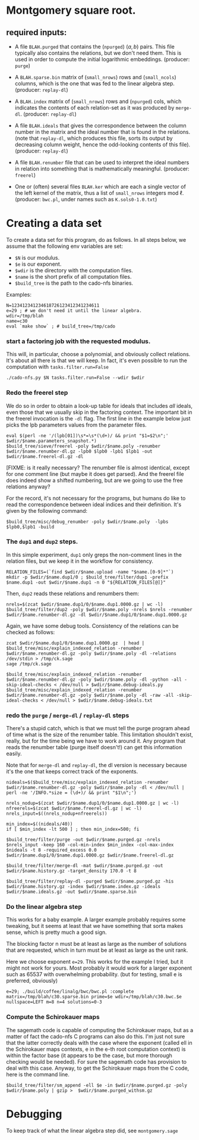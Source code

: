 # Montgomery square root.

## required inputs:

 * A file `BLAH.purged` that contains the (`npurged`) $(a,b)$ pairs. This
   file typically also contains the relations, but we don't need them.
   This is used in order to compute the initial logarithmic embeddings.
   (producer: `purge`)

 * A `BLAH.sparse.bin` matrix of (`small_nrows`) rows and (`small_ncols`)
   columns, which is the one that was fed to the linear algebra step.
   (producer: `replay-dl`)

 * A `BLAH.index` matrix of (`small_nrows`) rows and (`npurged`) cols,
   which indicates the contents of each relation-set as it was produced
   by `merge-dl`. (producer: `replay-dl`)

 * A file `BLAH.ideals` that gives the correspondence between the column
   number in the matrix and the ideal number that is found in the
   relations. (note that `replay-dl`, which produces this file, sorts its
   output by decreasing column weight, hence the odd-looking contents
   of this file). (producer: `replay-dl`)

 * A file `BLAH.renumber` file that can be used to interpret the ideal
   numbers in relation into something that is mathematically meaningful.
   (producer: `freerel`)

 * One or (often) several files `BLAH.ker` which are each a single vector
   of the left kernel of the matrix, thus a list of `small_nrows`
   integers mod $\ell$.  (producer: `bwc.pl`, under names such as
   `K.sols0-1.0.txt`)


# Creating a data set

To create a data set for this program, do as follows.
In all steps below, we assume that the following env variables are set:
 - `$N` is our modulus.
 - `$e` is our exponent.
 - `$wdir` is the directory with the computation files.
 - `$name` is the short prefix of all computation files.
 - `$build_tree` is the path to the cado-nfs binaries.

Examples:

```
N=123412341234618726123412341234611
e=29 ; # we don't need it until the linear algebra.
wdir=/tmp/blah
name=c30
eval `make show` ; # build_tree=/tmp/cado
```

### start a factoring job with the requested modulus.

This will, in particular, choose a polynomial, and obviously collect
relations.  It's about all there is that we will keep. In fact, it's even
possible to run the computation with `tasks.filter.run=False`

```
./cado-nfs.py $N tasks.filter.run=False --wdir $wdir
```

### Redo the freerel step

We do so in order to obtain a look-up table for ideals that includes
_all_ ideals, even those that we usually skip in the factoring context.
The important bit in the freerel invocation is the `-dl` flag. The first
line in the example below just picks the lpb parameters values from the
parameter files.

```
eval $(perl -ne '/(lpb[01])\s*=\s*(\d+)/ && print "$1=$2\n";' $wdir/$name.parameters_snapshot.*)
$build_tree/sieve/freerel -poly $wdir/$name.poly -renumber $wdir/$name.renumber-dl.gz -lpb0 $lpb0 -lpb1 $lpb1 -out $wdir/$name.freerel-dl.gz -dl
```

[FIXME: is it really necessary? The renumber file is almost identical,
except for one comment line (but maybe it does get parsed). And the
freerel file does indeed show a shifted numbering, but are we going to
use the free relations anyway?

For the record, it's not necessary for the programs, but humans do like
to read the correspondence between ideal indices and their definition.
It's given by the following command:

```
$build_tree/misc/debug_renumber -poly $wdir/$name.poly  -lpbs $lpb0,$lpb1 -build
```

### The `dup1` and `dup2` steps.

In this simple experiment, `dup1` only greps the non-comment lines in the
relation files, but we keep it in the workflow for consistency.

```
RELATION_FILES=(`find $wdir/$name.upload -name "$name.[0-9]*"`)
mkdir -p $wdir/$name.dup1/0 ; $build_tree/filter/dup1 -prefix $name.dup1 -out $wdir/$name.dup1 -n 0 "${RELATION_FILES[@]}"
```

Then, `dup2` reads these relations and renumbers them:

```
nrels=$(zcat $wdir/$name.dup1/0/$name.dup1.0000.gz | wc -l)
$build_tree/filter/dup2 -poly $wdir/$name.poly -nrels $nrels -renumber $wdir/$name.renumber-dl.gz -dl $wdir/$name.dup1/0/$name.dup1.0000.gz
```

Again, we have some debug tools. Consistency of the relations can be
checked as follows:

```
zcat $wdir/$name.dup1/0/$name.dup1.0000.gz  | head | $build_tree/misc/explain_indexed_relation -renumber $wdir/$name.renumber-dl.gz -poly $wdir/$name.poly -dl -relations /dev/stdin > /tmp/ck.sage
sage /tmp/ck.sage

$build_tree/misc/explain_indexed_relation -renumber $wdir/$name.renumber-dl.gz -poly $wdir/$name.poly -dl -python -all -skip-ideal-checks < /dev/null > $wdir/$name.debug-ideals.py
$build_tree/misc/explain_indexed_relation -renumber $wdir/$name.renumber-dl.gz -poly $wdir/$name.poly -dl -raw -all -skip-ideal-checks < /dev/null > $wdir/$name.debug-ideals.txt
```

### redo the `purge` / `merge-dl` / `replay-dl` steps

There's a stupid catch, which is that we must tell the purge program
ahead of time what is the size of the renumber table. This limitation
shouldn't exist, really, but for the time being we have to work around
it. Any program that reads the renumber table (purge itself doesn't!) can
get this information easily.

Note that for `merge-dl` and `replay-dl`, the dl version is necessary
because it's the one that keeps correct track of the exponents.

```
nideals=$($build_tree/misc/explain_indexed_relation -renumber $wdir/$name.renumber-dl.gz -poly $wdir/$name.poly -dl < /dev/null | perl -ne '/INFO.*size = (\d+)/ && print "$1\n";')

nrels_nodup=$(zcat $wdir/$name.dup1/0/$name.dup1.0000.gz | wc -l)
nfreerels=$(zcat $wdir/$name.freerel-dl.gz | wc -l)
nrels_input=$((nrels_nodup+nfreerels))

min_index=$((nideals/40))
if [ $min_index -lt 500 ] ; then min_index=500; fi

$build_tree/filter/purge -out $wdir/$name.purged.gz -nrels $nrels_input -keep 160 -col-min-index $min_index -col-max-index $nideals -t 8 -required_excess 0.0 $wdir/$name.dup1/0/$name.dup1.0000.gz $wdir/$name.freerel-dl.gz

$build_tree/filter/merge-dl -mat $wdir/$name.purged.gz -out $wdir/$name.history.gz -target_density 170.0 -t 8

$build_tree/filter/replay-dl -purged $wdir/$name.purged.gz -his $wdir/$name.history.gz -index $wdir/$name.index.gz -ideals $wdir/$name.ideals.gz -out $wdir/$name.sparse.bin
```

### Do the linear algebra step

This works for a baby example. A larger example probably requires some
tweaking, but it seems at least that we have something that sorta makes
sense, which is pretty much a good sign.

The blocking factor n must be at least as large as the number of
solutions that are requested, which in turn must be at least as large as
the unit rank.

Here we choose exponent `e=29`. This works for the example I tried, but
it might not work for yours. Most probably it would work for a larger
exponent such as 65537 with overwhelming probability. (but for testing,
small e is preferred, obviously)

```
e=29; ./build/coffee/linalg/bwc/bwc.pl :complete matrix=/tmp/blah/c30.sparse.bin prime=$e wdir=/tmp/blah/c30.bwc.$e nullspace=LEFT m=8 n=4 solutions=0-3
```

### Compute the Schirokauer maps

The sagemath code is capable of computing the Schirokauer maps, but as a
matter of fact the cado-nfs C programs can also do this. I'm just not
sure that the latter correctly deals with the case where the exponent
(called ell in the Schirokauer maps contexts, e in the e-th root
computation context) is within the factor base (it appears to be the
case, but more thorough checking would be needed). For sure the sagemath
code has provision to deal with this case. Anyway, to get the Schirokauer
maps from the C code, here is the command line.

```
$build_tree/filter/sm_append -ell $e -in $wdir/$name.purged.gz -poly $wdir/$name.poly | gzip >  $wdir/$name.purged_withsm.gz
```

# Debugging

To keep track of what the linear algebra step did, see `montgomery.sage`


